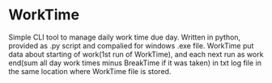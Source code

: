 # WorkTime
Simple CLI tool to manage daily work time due day.  Written in python, provided as .py script and compalied for windows .exe file.  WorkTime put data about starting of work(1st run of WorkTime), and each next run as work end(sum all day work times minus BreakTime if it was taken) in txt log file in the same location where WorkTime file is stored.
